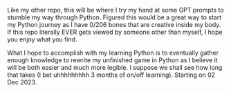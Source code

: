 Like my other repo, this will be where I try my hand at some GPT prompts to stumble my way through Python. Figured this would be a great way to start my Python journey as I have 0/206 bones that are creative inside my body. If this repo literally EVER gets viewed by someone other than myself, I hope you enjoy what you find.

What I hope to accomplish with my learning Python is to eventually gather enough knowledge to rewrite my unfinished game in Python as I believe it will be both easier and much more legible. I suppose we shall see how long that takes (I bet uhhhhhhhhh 3 months of on/off learning). Starting on 02 Dec 2023.